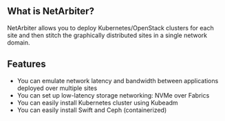 ## What is NetArbiter?

NetArbiter allows you to deploy Kubernetes/OpenStack clusters for each site and then stitch the graphically distributed sites in a single network domain.  

## Features  
- You can emulate network latency and bandwidth between applications deployed over multiple sites
- You can set up low-latency storage networking: NVMe over Fabrics
- You can easily install Kubernetes cluster using Kubeadm
- You can easily install Swift and Ceph (containerized)

